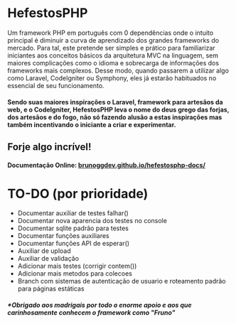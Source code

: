 # HefestosPHP
Um framework PHP em português com 0 dependências onde o intuito principal é diminuir a curva de aprendizado dos grandes frameworks do mercado. Para tal, este pretende ser simples e prático para familiarizar iniciantes aos conceitos básicos da arquitetura MVC na linguagem, sem maiores complicações como o idioma e sobrecarga de informações dos frameworks mais complexos. Desse modo, quando passarem a utilizar algo como Laravel, CodeIgniter ou Symphony, eles já estarão habituados no essencial de seu funcionamento.

#### Sendo suas maiores inspirações o Laravel, framework para artesãos da web, e o CodeIgniter, HefestosPHP leva o nome do deus grego das forjas, dos artesãos e do fogo, não só fazendo alusão a estas inspirações mas também incentivando o iniciante a criar e experimentar.

## Forje algo incrível!

#### Documentação Online: <a href="https://brunoggdev.github.io/hefestosphp-docs/" target="_blank">brunoggdev.github.io/hefestosphp-docs/</a>


# TO-DO (por prioridade)
   - Documentar auxiliar de testes falhar()
   - Documentar nova aparencia dos testes no console 
   - Documentar sqlite padrão para testes 
   - Documentar funções auxiliares
   - Documentar funções API de esperar()
   - Auxiliar de upload
   - Auxiliar de validação
   - Adicionar mais testes (corrigir contem())
   - Adicionar mais metodos para colecoes
   - Branch com sistemas de autenticação de usuario e roteamento padrão para páginas estáticas



##### *Obrigado aos madrigais por todo o enorme apoio e aos que carinhosamente conhecem o framework como "Fruno"
